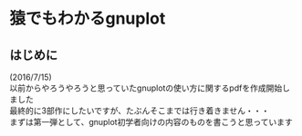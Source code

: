 # 猿でもわかるgnuplot

## はじめに
(2016/7/15)  
以前からやろうやろうと思っていたgnuplotの使い方に関するpdfを作成開始しました  
最終的に3部作にしたいですが、たぶんそこまでは行き着きません・・・  
まずは第一弾として、gnuplot初学者向けの内容のものを書こうと思っています  

